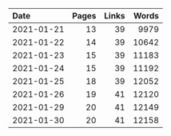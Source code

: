 | Date | Pages | Links | Words |
| :-- | --: | --: | --: |
| 2021-01-21 | 13 | 39 | 9979 |
| 2021-01-22 | 14 | 39 | 10642 |
| 2021-01-23 | 15 | 39 | 11183 |
| 2021-01-24 | 15 | 39 | 11192 |
| 2021-01-25 | 18 | 39 | 12052 |
| 2021-01-26 | 19 | 41 | 12120 |
| 2021-01-29 | 20 | 41 | 12149 |
| 2021-01-30 | 20 | 41 | 12158 |
